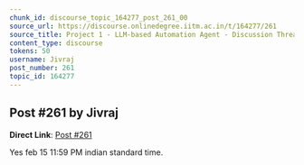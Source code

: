 ```yaml
---
chunk_id: discourse_topic_164277_post_261_00
source_url: https://discourse.onlinedegree.iitm.ac.in/t/164277/261
source_title: Project 1 - LLM-based Automation Agent - Discussion Thread [TDS Jan 2025]
content_type: discourse
tokens: 50
username: Jivraj
post_number: 261
topic_id: 164277
---
```


## Post #261 by Jivraj

**Direct Link**: [Post #261](https://discourse.onlinedegree.iitm.ac.in/t/164277/261)

Yes feb 15 11:59 PM indian standard time.
